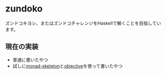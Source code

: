 # zundoko

ズンドコキヨシ、またはズンドコチャレンジをHaskellで解くことを目指しています。

## 現在の実装

- 普通に書いたやつ
- 試しに[monad-skeleton](https://github.com/fumieval/monad-skeleton)と[objective](https://github.com/fumieval/objective)を使って書いたやつ
